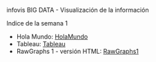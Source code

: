 infovis
BIG DATA - Visualización de la información

Indice de la semana 1

* Hola Mundo: [HolaMundo](https://laurita911.github.io/infovis/s1/holamundo.html)
* Tableau: [Tableau](https://laurita911.github.io/infovis/s1/tableau.html)
* RawGraphs 1 - versión HTML: [RawGraphs1](https://laurita911.github.io/infovis/s1/rawgraphs1.html)
